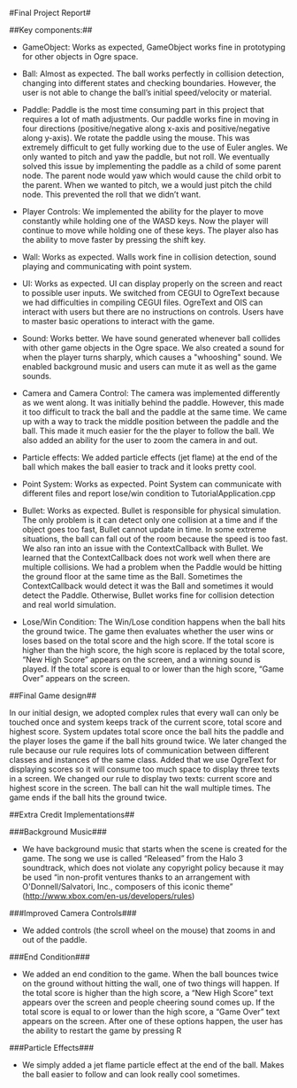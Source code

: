 #Final Project Report#

##Key components:##
* GameObject: Works as expected, GameObject works fine in prototyping for other objects in Ogre space.

* Ball: Almost as expected. The ball works perfectly in collision detection, changing into different states and checking boundaries. However, the user is not able to change the ball’s initial speed/velocity or material.

* Paddle: Paddle is the most time consuming part in this project that requires a lot of math adjustments. Our paddle works fine in moving in four directions (positive/negative along x-axis and positive/negative along y-axis). We rotate the paddle using the mouse. This was extremely difficult to get fully working due to the use of Euler angles. We only wanted to pitch and yaw the paddle, but not roll. We eventually solved this issue by implementing the paddle as a child of some parent node. The parent node would yaw which would cause the child orbit to the parent. When we wanted to pitch, we a would just pitch the child node. This prevented the roll that we didn’t want.

* Player Controls: We implemented the ability for the player to move constantly while holding one of the WASD keys. Now the player will continue to move while holding one of these keys. The player also has the ability to move faster by pressing the shift key.

* Wall: Works as expected. Walls work fine in collision detection, sound playing and communicating with point system.

* UI: Works as expected. UI can display properly on the screen and react to possible user inputs. We switched from CEGUI to OgreText because we had difficulties in compiling CEGUI files. OgreText and OIS can interact with users but there are no instructions on controls. Users have to master basic operations to interact with the game.

* Sound: Works better. We have sound generated whenever ball collides with other game objects in the Ogre space. We also created a sound for when the player turns sharply, which causes a "whooshing" sound. We enabled background music and users can mute it as well as the game sounds.

* Camera and Camera Control: The camera was implemented differently as we went along. It was initially behind the paddle. However, this made it too difficult to track the ball and the paddle at the same time. We came up with a way to track the middle position between the paddle and the ball. This made it much easier for the the player to follow the ball. We also added an ability for the user to zoom the camera in and out.

* Particle effects: We added particle effects (jet flame) at the end of the ball which makes the ball easier to track and it looks pretty cool.

* Point System: Works as expected. Point System can communicate with different files and report lose/win condition to TutorialApplication.cpp

* Bullet: Works as expected. Bullet is responsible for physical simulation. The only problem is it can detect only one collision at a time and if the object goes too fast, Bullet cannot update in time. In some extreme situations, the ball can fall out of the room because the speed is too fast. We also ran into an issue with the ContextCallback with Bullet. We learned that the ContextCallback does not work well when there are multiple collisions. We had a problem when the Paddle would be hitting the ground floor at the same time as the Ball. Sometimes the ContextCallback would detect it was the Ball and sometimes it would detect the Paddle. Otherwise, Bullet works fine for collision detection and real world simulation.

* Lose/Win Condition: The Win/Lose condition happens when the ball hits the ground twice. The game then evaluates whether the user wins or loses based on the total score and the high score. If the total score is higher than the high score, the high score is replaced by the total score, “New High Score” appears on the screen, and a winning sound is played. If the total score is equal to or lower than the high score, “Game Over” appears on the screen. 



##Final Game design##

In our initial design, we adopted complex rules that every wall can only be touched once and system keeps track of the current score, total score and highest score. System updates total score once the ball hits the paddle and the player loses the game if the ball hits ground twice. We later changed the rule because our rule requires lots of communication between different classes and instances of the same class. Added that we use OgreText for displaying scores so it will consume too much space to display three texts in a screen. We changed our rule to display two texts: current score and highest score in the screen. The ball can hit the wall multiple times. The game ends if the ball hits the ground twice.

##Extra Credit Implementations##

###Background Music###
* We have background music that starts when the scene is created for the game. The song we use is called “Released” from the Halo 3 soundtrack, which does not violate any copyright policy because it may be used “in non-profit ventures thanks to an arrangement with O'Donnell/Salvatori, Inc., composers of this iconic theme” (http://www.xbox.com/en-us/developers/rules)

###Improved Camera Controls###
* We added controls (the scroll wheel on the mouse) that zooms in and out of the paddle.

###End Condition###
* We added an end condition to the game. When the ball bounces twice on the ground without hitting the wall, one of two things will happen. If the total score is higher than the high score, a “New High Score” text appears over the screen and people cheering sound comes up. If the total score is equal to or lower than the high score, a “Game Over” text appears on the screen. After one of these options happen, the user has the ability to restart the game by pressing R

###Particle Effects###
* We simply added a jet flame particle effect at the end of the ball. Makes the ball easier to follow and can look really cool sometimes.

